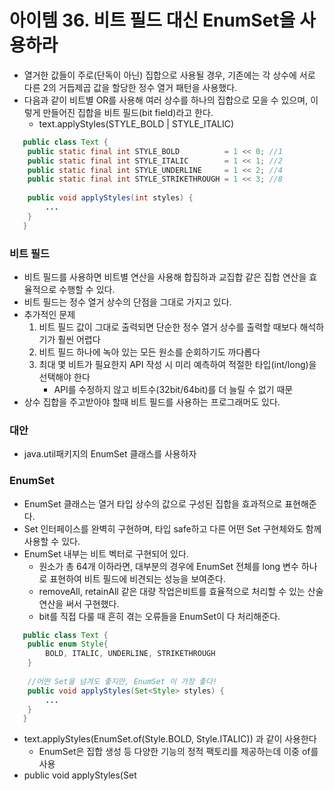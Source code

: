 # 아이템 36. 비트 필드 대신 EnumSet을 사용하라
- 열거한 값들이 주로(단독이 아닌) 집합으로 사용될 경우, 기존에는 각 상수에 서로 다른 2의 거듭제곱 값을 할당한 정수 열거 패턴을 사용했다.
- 다음과 같이 비트별 OR를 사용해 여러 상수를 하나의 집합으로 모을 수 있으며, 이렇게 만들어진 집합을 비트 필드(bit field)라고 한다.
    - text.applyStyles(STYLE_BOLD | STYLE_ITALIC)
```java
   public class Text {
    public static final int STYLE_BOLD          = 1 << 0; //1
    public static final int STYLE_ITALIC        = 1 << 1; //2
    public static final int STYLE_UNDERLINE     = 1 << 2; //4
    public static final int STYLE_STRIKETHROUGH = 1 << 3; //8
                
    public void applyStyles(int styles) {
        ...
    }
   }
 ``` 
### 비트 필드 
- 비트 필드를 사용하면 비트별 연산을 사용해 합집하과 교집합 같은 집합 연산을 효율적으로 수행할 수 있다. 
- 비트 필드는 정수 열거 상수의 단점을 그대로 가지고 있다.
- 추가적인 문제
    1. 비트 필드 값이 그대로 출력되면 단순한 정수 열거 상수를 출력할 때보다 해석하기가 훨씬 어렵다
    2. 비트 필드 하나에 녹아 있는 모든 원소를 순회하기도 까다롭다
    3. 최대 몇 비트가 필요한지 API 작성 시 미리 예측하여 적절한 타입(int/long)을 선택해야 한다
        - API를 수정하지 않고 비트수(32bit/64bit)를 더 늘릴 수 없기 때문   
- 상수 집합을 주고받아야 할때 비트 필드를 사용하는 프로그래머도 있다.

### 대안
- java.util패키지의 EnumSet 클래스를 사용하자

### EnumSet
- EnumSet 클래스는 열거 타입 상수의 값으로 구성된 집합을 효과적으로 표현해준다.
- Set 인터페이스를 완벽히 구현하며, 타입 safe하고 다른 어떤 Set 구현체와도 함께 사용할 수 있다.
- EnumSet 내부는 비트 벡터로 구현되어 있다. 
    - 원소가 총 64개 이하라면, 대부분의 경우에 EnumSet 전체를 long 변수 하나로 표현하여 비트 필드에 비견되는 성능을 보여준다.
    - removeAll, retainAll 같은 대량 작업은비트를 효율적으로 처리할 수 있는 산술 연산을 써서 구현했다.
    - bit를 직접 다룰 때 흔히 겪는 오류들을 EnumSet이 다 처리해준다.
    
```java
   public class Text {
    public enum Style{
        BOLD, ITALIC, UNDERLINE, STRIKETHROUGH
    }
                
    //어떤 Set을 넘겨도 좋지만, EnumSet 이 가장 좋다!
    public void applyStyles(Set<Style> styles) {
        ...
    }
   }
 ```
- text.applyStyles(EnumSet.of(Style.BOLD, Style.ITALIC)) 과 같이 사용한다 
    - EnumSet은 집합 생성 등 다양한 기능의 정적 팩토리를 제공하는데 이중 of를 사용
- public void applyStyles(Set<Style> styles)에서 왜 EnumSet<Style> 대신 Set<Style>을 받았을까?
    - 모든 클라이언트가 EnumSet을 건넬 것이라고 짐작이 되어도, 이왕이면 인터페이스로 받는게 일반적으로 좋은 습관이다.
    - 클라이언트가 다른 Set 구현체를 넘기더라도 처리할 수 있기 때문
**현재 EnumSet의 유일한 단점은 불변 EnumSet을 만들 수 없다는 것(자바 9까지는), 따라서 해당 버전 이하의 경우 Collections.unmodifiableSet으로 감싸서 사용하는 것을 권장한다.**
